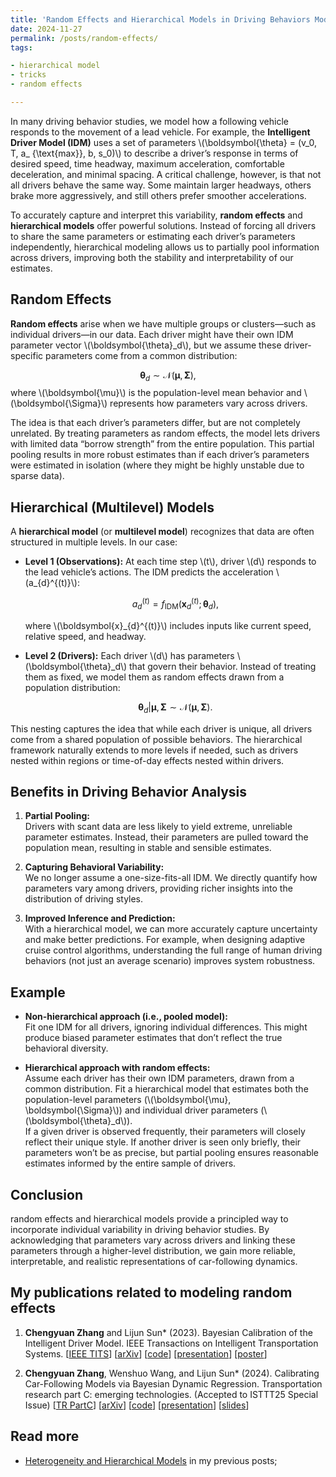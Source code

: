 ```yaml
---
title: 'Random Effects and Hierarchical Models in Driving Behaviors Modeling'
date: 2024-11-27
permalink: /posts/random-effects/
tags:

- hierarchical model
- tricks
- random effects

---
```


In many driving behavior studies, we model how a following vehicle responds to the movement of a lead vehicle. For
example, the **Intelligent Driver Model (IDM)** uses a set of parameters \\(\boldsymbol{\theta} = (v_0, T, a_
{\text{max}}, b, s_0)\\) to describe a driver’s response in terms of desired speed, time headway, maximum acceleration,
comfortable deceleration, and minimal spacing. A critical challenge, however, is that not all drivers behave the same
way. Some maintain larger headways, others brake more aggressively, and still others prefer smoother accelerations.

To accurately capture and interpret this variability, **random effects** and **hierarchical models** offer powerful
solutions. Instead of forcing all drivers to share the same parameters or estimating each driver’s parameters
independently, hierarchical modeling allows us to partially pool information across drivers, improving both the
stability and interpretability of our estimates.

## Random Effects

**Random effects** arise when we have multiple groups or clusters—such as individual drivers—in our data. Each driver
might have their own IDM parameter vector \\(\boldsymbol{\theta}_d\\), but we assume these driver-specific parameters
come from a common distribution:

$$
\boldsymbol{\theta}_d \sim \mathcal{N}(\boldsymbol{\mu}, \boldsymbol{\Sigma}),
$$
where \\(\boldsymbol{\mu}\\) is the population-level mean behavior and \\(\boldsymbol{\Sigma}\\) represents how
parameters
vary across drivers.

The idea is that each driver’s parameters differ, but are not completely unrelated. By treating parameters as random
effects, the model lets drivers with limited data “borrow strength” from the entire population. This partial pooling
results in more robust estimates than if each driver’s parameters were estimated in isolation (where they might be
highly unstable due to sparse data).

## Hierarchical (Multilevel) Models

A **hierarchical model** (or **multilevel model**) recognizes that data are often structured in multiple levels. In our
case:

- **Level 1 (Observations):** At each time step \\(t\\), driver \\(d\\) responds to the lead vehicle’s actions. The IDM
  predicts the acceleration \\(a_{d}^{(t)}\\):

  $$
  a_{d}^{(t)} = f_{\text{IDM}}(\boldsymbol{x}_{d}^{(t)}; \boldsymbol{\theta}_d),
  $$

  where \\(\boldsymbol{x}_{d}^{(t)}\\) includes inputs like current speed, relative speed, and headway.

- **Level 2 (Drivers):** Each driver \\(d\\) has parameters \\(\boldsymbol{\theta}_d\\) that govern their behavior.
  Instead
  of treating them as fixed, we model them as random effects drawn from a population distribution:

  $$
  \boldsymbol{\theta}_d|\boldsymbol{\mu},\boldsymbol{\Sigma} \sim \mathcal{N}(\boldsymbol{\mu},\boldsymbol{\Sigma}).
  $$

This nesting captures the idea that while each driver is unique, all drivers come from a shared population of possible
behaviors. The hierarchical framework naturally extends to more levels if needed, such as drivers nested within regions
or time-of-day effects nested within drivers.

## Benefits in Driving Behavior Analysis

1. **Partial Pooling:**  
   Drivers with scant data are less likely to yield extreme, unreliable parameter estimates. Instead, their parameters
   are pulled toward the population mean, resulting in stable and sensible estimates.

2. **Capturing Behavioral Variability:**  
   We no longer assume a one-size-fits-all IDM. We directly quantify how parameters vary among drivers, providing richer
   insights into the distribution of driving styles.

3. **Improved Inference and Prediction:**  
   With a hierarchical model, we can more accurately capture uncertainty and make better predictions. For example, when
   designing adaptive cruise control algorithms, understanding the full range of human driving behaviors (not just an
   average scenario) improves system robustness.

## Example

- **Non-hierarchical approach (i.e., pooled model):**  
  Fit one IDM for all drivers, ignoring individual differences. This might produce biased parameter estimates that don’t
  reflect the true behavioral diversity.

- **Hierarchical approach with random effects:**  
  Assume each driver has their own IDM parameters, drawn from a common distribution. Fit a hierarchical model that
  estimates both the population-level parameters (\\(\boldsymbol{\mu}, \boldsymbol{\Sigma}\\)) and individual driver
  parameters (\\(\boldsymbol{\theta}_d\\)).  
  If a given driver is observed frequently, their parameters will closely reflect their unique style. If another driver
  is seen only briefly, their parameters won’t be as precise, but partial pooling ensures reasonable estimates informed
  by the entire sample of drivers.


## Conclusion

random effects and hierarchical models provide a principled way to incorporate individual variability in
driving behavior studies. By acknowledging that parameters vary across drivers and linking these parameters through a
higher-level distribution, we gain more reliable, interpretable, and realistic representations of car-following
dynamics.


## My publications related to modeling random effects

1. **Chengyuan Zhang** and Lijun Sun* (2023). Bayesian Calibration of the Intelligent Driver Model. IEEE Transactions on
   Intelligent Transportation
   Systems. [[IEEE TITS](https://ieeexplore.ieee.org/document/10415310)] [[arXiv](https://arXiv.org/abs/2210.03571)] [[code](https://github.com/Chengyuan-Zhang/IDM_Bayesian_Calibration)] [[presentation](https://youtu.be/GIqcL6I7MsU)] [[poster](../files/TRB_poster_MA_IDM_Chengyuan_2022.pdf)]

2. **Chengyuan Zhang**, Wenshuo Wang, and Lijun Sun* (2024). Calibrating Car-Following Models via Bayesian Dynamic
   Regression. Transportation research part C: emerging technologies. (Accepted to ISTTT25 Special
   Issue) [[TR PartC](https://authors.elsevier.com/sd/article/S0968-090X(24)00240-7)] [[arXiv](https://arXiv.org/pdf/2307.03340.pdf)] [[code](https://github.com/Chengyuan-Zhang/IDM_Bayesian_Calibration)] [[presentation](https://youtu.be/GIqcL6I7MsU)] [[slides](../files/ISTTT25_slides_Chengyuan.pdf)]

## Read more

- [Heterogeneity and Hierarchical Models](/posts/hierarchical/) in my previous posts;